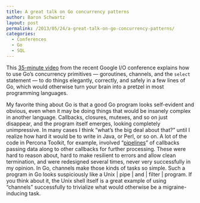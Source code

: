 ```yaml
---
title: A great talk on Go concurrency patterns
author: Baron Schwartz
layout: post
permalink: /2013/05/24/a-great-talk-on-go-concurrency-patterns/
categories:
  - Conferences
  - Go
  - SQL
---
```

This [35-minute video][1] from the recent Google I/O conference explains how to use Go&#8217;s concurrency primitives &#8212; goroutines, channels, and the `select` statement &#8212; to do things elegantly, correctly, and safely in a few lines of Go, which would otherwise turn your brain into a pretzel in most programming languages.

My favorite thing about Go is that a good Go program looks self-evident and obvious, even when it may be doing things that would be insanely complex in another language. Callbacks, closures, mutexes, and so on just disappear, and the program itself emerges, looking completely unimpressive. In many cases I think &#8220;what&#8217;s the big deal about that?&#8221; until I realize how hard it would be to write in Java, or Perl, or so on. A lot of the code in Percona Toolkit, for example, involved &#8220;[pipelines][2]&#8221; of callbacks passing data along to other callbacks for further processing. These were hard to reason about, hard to make resilient to errors and allow clean termination, and were redesigned several times, never very successfully in my opinion. In Go, channels make those kinds of tasks so simple. Such a program in Go looks suspiciously like a Unix | pipe | and | filter | program. If you think about it, the Unix shell itself is a great example of using &#8220;channels&#8221; successfully to trivialize what would otherwise be a migraine-inducing task.

 [1]: https://developers.google.com/events/io/sessions/332768653
 [2]: http://bazaar.launchpad.net/~percona-toolkit-dev/percona-toolkit/2.1/view/head:/bin/pt-query-digest#L11835
